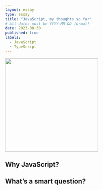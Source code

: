 ```yaml
---
layout: essay
type: essay
title: "JavaScript, my thoughts so far"
# All dates must be YYYY-MM-DD format!
date: 2023-08-30
published: true
labels:
  - JavaScript
  - TypeScript
---
```


<img width="300px" class="rounded float-start pe-4" src="..img/smart-questions/javascript-header.jpg">

## Why JavaScript?

## What’s a smart question?

